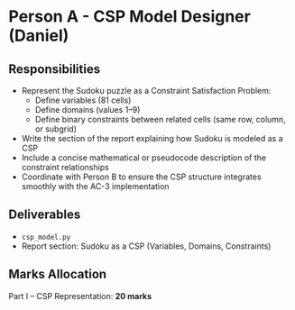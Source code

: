 # Person A - CSP Model Designer (Daniel)

## Responsibilities
- Represent the Sudoku puzzle as a Constraint Satisfaction Problem:
  - Define variables (81 cells)
  - Define domains (values 1–9)
  - Define binary constraints between related cells (same row, column, or subgrid)
- Write the section of the report explaining how Sudoku is modeled as a CSP
- Include a concise mathematical or pseudocode description of the constraint relationships
- Coordinate with Person B to ensure the CSP structure integrates smoothly with the AC-3 implementation

## Deliverables
- `csp_model.py`
- Report section: Sudoku as a CSP (Variables, Domains, Constraints)

## Marks Allocation
Part I – CSP Representation: **20 marks**

